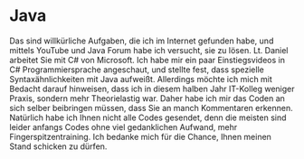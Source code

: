 # Java
Das sind willkürliche Aufgaben, die ich im Internet gefunden habe, und mittels YouTube und Java Forum habe ich versucht, sie zu lösen. Lt. Daniel arbeitet Sie mit C# von Microsoft. Ich habe mir ein paar Einstiegsvideos in C# Programmiersprache angeschaut, und stellte fest, dass spezielle Syntaxähnlichkeiten mit Java aufweißt. Allerdings möchte ich mich mit Bedacht darauf hinweisen, dass ich in diesem halben Jahr IT-Kolleg weniger Praxis, sondern mehr Theorielastig war. Daher habe ich mir das Coden an sich selber beibringen müssen, dass Sie an manch Kommentaren erkennen. Natürlich habe ich Ihnen nicht alle Codes gesendet, denn die meisten sind leider anfangs Codes ohne viel gedanklichen Aufwand, mehr Fingerspitzentraining. Ich bedanke mich für die Chance, Ihnen meinen Stand schicken zu dürfen.

